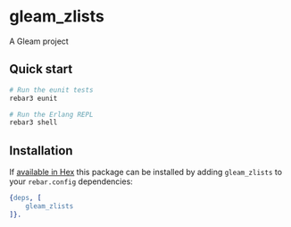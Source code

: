 # gleam_zlists

A Gleam project

## Quick start

```sh
# Run the eunit tests
rebar3 eunit

# Run the Erlang REPL
rebar3 shell
```

## Installation

If [available in Hex](https://rebar3.org/docs/configuration/dependencies/#declaring-dependencies)
this package can be installed by adding `gleam_zlists` to your `rebar.config` dependencies:

```erlang
{deps, [
    gleam_zlists
]}.
```
